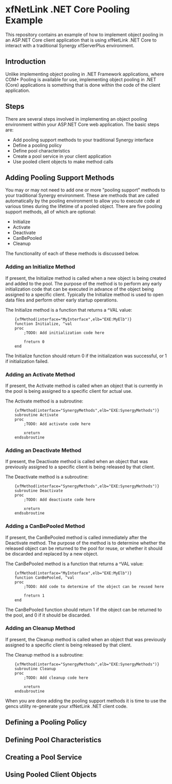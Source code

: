 
# xfNetLink .NET Core Pooling Example

This repository contains an example of how to implement object pooling in an ASP.NET Core client application
that is using xfNetLink .NET Core to interact with a traditional Synergy xfServerPlus environment.

## Introduction

Unlike implementing object pooling in .NET Framework applications, where COM+ Pooling is available for use, implementing
object pooling in .NET (Core) applications is something that is done within the code of the client application.

## Steps

There are several steps involved in implementing an object pooling environment within your ASP.NET Core web application. The basic steps are:

* Add pooling support methods to your traditional Synergy interface
* Define a pooling policy
* Define pool characteristics
* Create a pool service in your client application
* Use pooled client objects to make method calls

## Adding Pooling Support Methods

You may or may not need to add one or more "pooling support" methods to your traditional Synergy environment. These are methods that are 
called automatically by the pooling environment to allow you to execute code at various times during the lifetime of a pooled object. There
are five pooling support methods, all of which are optional:

* Initialize
* Activate
* Deactivate
* CanBePooled
* Cleanup

The functionality of each of these methods is discussed below.

### Adding an Initialize Method

If present, the Initialize method is called when a new object is being created and added to the pool. The purpose of the method is to perform
any early initialization code that can be executed in advance of the object being assigned to a specific client. Typically the Initialize
method is used to open data files and perform other early startup operations.

The Initialize method is a function that returns a ^VAL value:

```
    {xfMethod(interface="MyInterface",elb="EXE:MyElb")}
    function Initialize, ^val
    proc
        ;TODO: Add initialization code here

        freturn 0
    end
```

The Initialize function should return 0 if the initialization was successful, or 1 if initialization failed.

### Adding an Activate Method

If present, the Activate method is called when an object that is currently in the pool is being assigned to a specific client for actual use.

The Activate method is a subroutine:

```
    {xfMethod(interface="SynergyMethods",elb="EXE:SynergyMethods")}
    subroutine Activate
    proc
        ;TODO: Add activate code here

        xreturn
    endsubroutine
```

### Adding an Deactivate Method

If present, the Deactivate method is called when an object that was previously assigned to a specific client is being released by that client.

The Deactivate method is a subroutine:

```
    {xfMethod(interface="SynergyMethods",elb="EXE:SynergyMethods")}
    subroutine Deactivate
    proc
        ;TODO: Add deactivate code here

        xreturn
    endsubroutine
```

### Adding a CanBePooled Method

If present, the CanBePooled method is called immediately after the Deactivate method. The purpose of the method is to determine whether the
released object can be returned to the pool for reuse, or whether it should be discarded and replaced by a new object.

The CanBePooled method is a function that returns a ^VAL value:

```
    {xfMethod(interface="MyInterface",elb="EXE:MyElb")}
    function CanBePooled, ^val
    proc
        ;TODO: Add code to determine of the object can be reused here

        freturn 1
    end
```

The CanBePooled function should return 1 if the object can be returned to the pool, and 0 if it should be discarded.

### Adding an Cleanup Method

If present, the Cleanup method is called when an object that was previously assigned to a specific client is being released by that client.

The Cleanup method is a subroutine:

```
    {xfMethod(interface="SynergyMethods",elb="EXE:SynergyMethods")}
    subroutine Cleanup
    proc
        ;TODO: Add cleanup code here

        xreturn
    endsubroutine
```


When you are done adding the pooling support methods it is time to use the gencs utility re-generate your xfNetLink .NET client code.

## Defining a Pooling Policy

## Defining Pool Characteristics

## Creating a Pool Service

## Using Pooled Client Objects


